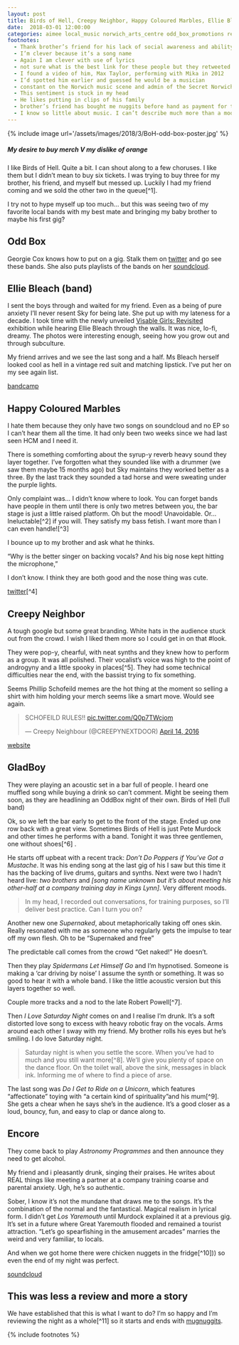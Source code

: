 ```yaml
---
layout: post
title: Birds of Hell, Creepy Neighbor, Happy Coloured Marbles, Ellie Bleach @ NAC
date:  2018-03-01 12:00:00
categories: aimee local_music norwich_arts_centre odd_box_promotions review-ish
footnotes:
  - Thank brother’s friend for his lack of social awareness and ability to approach strangers
  - I’m clever because it’s a song name
  - Again I am clever with use of lyrics
  - not sure what is the best link for these people but they retweeted me and i died lived a little inside
  - I found a video of him, Max Taylor, performing with Mika in 2012
  - I’d spotted him earlier and guessed he would be a musician
  - constant on the Norwich music scene and admin of the Secret Norwich facebook page
  - This sentiment is stuck in my head
  - He likes putting in clips of his family
  - brother’s friend has bought me nuggits before hand as payment for tickets. I’d eaten fiften of the twenty box before the gig meaning there were eight left over((A 20 box is not a 20 box
  - I know so little about music. I can’t describe much more than a mood as I don’t know the sub-genres or comparisons
---
```


{% include image url='/assets/images/2018/3/BoH-odd-box-poster.jpg' %}

##### My desire to buy merch V my dislike of orange

I like Birds of Hell. Quite a bit. I can shout along to a few choruses. I like them but I didn’t mean to buy six tickets. I was trying to buy three for my brother, his friend, and myself but messed up. Luckily I had my friend coming and we sold the other two in the queue[^1].

I try not to hype myself up too much… but this was seeing two of my favorite local bands with my best mate and bringing my baby brother to maybe his first gig?

## Odd Box

Georgie Cox knows how to put on a gig. Stalk them on [twitter](https://twitter.com/oddboxbookings) and go see these bands. She also puts playlists of the bands on her [soundcloud](https://soundcloud.com/georgie-cox-2/sets).

## Ellie Bleach (band)

I sent the boys through and waited for my friend. Even as a being of pure anxiety I’ll never resent Sky for being late. She put up with my lateness for a decade. I took time with the newly unveiled [Visable Girls: Revisited](http://norwichartscentre.co.uk/events/anita-corbin-visible-girls-revisited) exhibition while hearing Ellie Bleach through the walls. It was nice, lo-fi, dreamy. The photos were interesting enough, seeing how you grow out and through subculture.

My friend arrives and we see the last song and a half. Ms Bleach herself looked cool as hell in a vintage red suit and matching lipstick. I’ve put her on my see again list.

[bandcamp](http://www.elliebleach.bandcamp.com)

## Happy Coloured Marbles

I hate them because they only have two songs on soundcloud and no EP so I can’t hear them all the time. It had only been two weeks since we had last seen HCM and I need it.

There is something comforting about the syrup-y reverb heavy sound they layer together. I’ve forgotten what they sounded like with a drummer (we saw them maybe 15 months ago) but Sky maintains they worked better as a three. By the last track they sounded a tad horse and were sweating under the purple lights.

Only complaint was… I didn’t know where to look. You can forget bands have people in them until there is only two metres between you, the bar stage is just a little raised platform.  Oh but the mood! Unavoidable. Or… Ineluctable[^2] if you will. They satisfy my bass fetish. I want more than I can even handle![^3]

I bounce up to my brother and ask what he thinks.

“Why is the better singer on backing vocals? And his big nose kept hitting the microphone,”

I don’t know. I think they are both good and the nose thing was cute.

[twitter](https://twitter.com/happycoloured)[^4]

## Creepy Neighbor

A tough google but some great branding. White hats in the audience stuck out from the crowd. I wish I liked them more so I could get in on that #look.

They were pop-y, chearful, with neat synths and they knew how to perform as a group. It was all polished. Their vocalist’s voice was high to the point of androgyny and a little spooky in places[^5]. They had some technical difficulties near the end, with the bassist trying to fix something.

Seems Phillip Schofeild memes are the hot thing at the moment so selling a shirt with him holding your merch seems like a smart move. Would see again.

> SCHOFEILD RULES!! [pic.twitter.com/Q0p7TWcjom](https://t.co/Q0p7TWcjom)
>
> — Creepy Neighbour (@CREEPYNEXTDOOR) [April 14, 2016](https://twitter.com/CREEPYNEXTDOOR/status/720650311371767808?ref_src=twsrc%5Etfw)

[website](http://www.creepyneighbour.com)

## GladBoy

They were playing an acoustic set in a bar full of people. I heard one muffled song while buying a drink so can’t comment. Might be seeing them soon, as they are headlining an OddBox night of their own.
Birds of Hell (full band)

Ok, so we left the bar early to get to the front of the stage. Ended up one row back with a great view. Sometimes Birds of Hell is just Pete Murdock and other times he performs with a band. Tonight it was three gentlemen, one without shoes[^6] .

He starts off upbeat with a recent track: _Don’t Do Poppers if You’ve Got a Mustache_. It was his ending song at the last gig of his I saw but this time it has the backing of live drums, guitars and synths. Next were two I hadn’t heard live: _two brothers_ and _[song name unknown but it’s about meeting his other-half at a company training day in Kings Lynn]_. Very different moods.

> In my head, I recorded out conversations, for training purposes, so I’ll deliver best practice. Can I turn you on?

Another new one _Supernaked_, about metaphorically taking off ones skin. Really resonated with me as someone who regularly gets the impulse to tear off my own flesh. Oh to be “Supernaked and free”

The predictable call comes from the crowd “Get naked!” He doesn’t.

Then they play _Spidermans Let Himself Go_ and I’m hypnotised. Someone is making a ‘car driving by noise’ I assume the synth or something. It was so good to hear it with a whole band. I like the little acoustic version but this layers together so well.

Couple more tracks and a nod to the late Robert Powell[^7].

Then _I Love Saturday Night_ comes on and I realise I’m drunk. It’s a soft distorted love song to excess with heavy robotic fray on the vocals. Arms around each other I sway with my friend. My brother rolls his eyes but he’s smiling. I do love Saturday night.

> Saturday night is when you settle the score. When you’ve had to much and you still want more[^8]. We’ll give you plenty of space on the dance floor. On the toilet wall, above the sink, messages in black ink. Informing me of where to find a piece of arse.

The last song was _Do I Get to Ride on a Unicorn_, which features “affectionate” toying with “a certain kind of spirituality”and his mum[^9]. She gets a chear when he says she’s in the audience. It’s a good closer as a loud, bouncy, fun, and easy to clap or dance along to.

## Encore

They come back to play _Astronomy Programmes_ and then announce they need to get alcohol.

My friend and i pleasantly drunk, singing their praises. He writes about REAL things like meeting a partner at a company training coarse and parental anxiety. Ugh, he’s so authentic.

Sober, I know it’s not the mundane that draws me to the songs. It’s the combination of the normal and the fantastical. Magical realism in lyrical form. I didn’t get _Los Yaremouth_ until Murdock explained it at a previous gig. It’s set in a future where Great Yaremouth flooded and remained a tourist attraction. “Let’s go spearfishing in the amusement arcades” marries the weird and very familiar, to locals.

And when we got home there were chicken nuggets in the fridge[^10])) so even the end of my night was perfect.

[soundcloud](https://soundcloud.com/birds-of-hell)

## This was less a review and more a story

We have established that this is what I want to do? I’m so happy and I’m reviewing the night as a whole[^11] so it starts and ends with [mugnuggits](https://www.whompcomic.com/comic/chicken-nuggettes).

{% include footnotes %}
